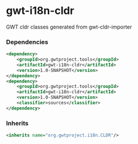# gwt-i18n-cldr
GWT cldr classes generated from gwt-cldr-importer

### Dependencies

```xml
<dependency>
    <groupId>org.gwtproject.tools</groupId>
    <artifactId>gwt-i18n-cldr</artifactId>
    <version>1.0-SNAPSHOT</version>
</dependency>
<dependency>
    <groupId>org.gwtproject.tools</groupId>
    <artifactId>gwt-i18n-cldr</artifactId>
    <version>1.0-SNAPSHOT</version>
    <classifier>sources</classifier>
</dependency>
```

### Inherits

```xml
<inherits name="org.gwtproject.i18n.CLDR"/>
```

